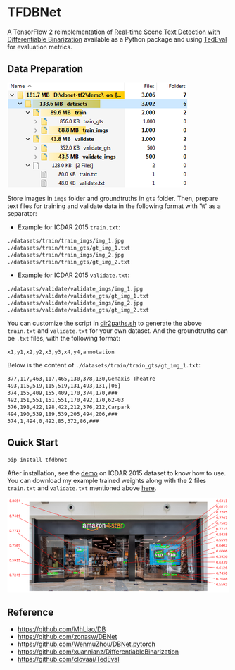 # TFDBNet
A TensorFlow 2 reimplementation of [Real-time Scene Text Detection with Differentiable Binarization](https://arxiv.org/abs/1911.08947) available as a Python package and using [TedEval](https://github.com/clovaai/TedEval) for evaluation metrics. 

## Data Preparation
![](./demo/preparation.png)

Store images in `imgs` folder and groundtruths in `gts` folder. Then, prepare text files for training and validate data in the following format with '\t' as a separator:
- Example for ICDAR 2015 `train.txt`:
```
./datasets/train/train_imgs/img_1.jpg	./datasets/train/train_gts/gt_img_1.txt
./datasets/train/train_imgs/img_2.jpg	./datasets/train/train_gts/gt_img_2.txt
```
- Example for ICDAR 2015 `validate.txt`:
```
./datasets/validate/validate_imgs/img_1.jpg	./datasets/validate/validate_gts/gt_img_1.txt
./datasets/validate/validate_imgs/img_2.jpg	./datasets/validate/validate_gts/gt_img_2.txt
```
You can customize the script in [dir2paths.sh](dir2paths.sh) to generate the above `train.txt` and `validate.txt` for your own dataset. And the groundtruths can be `.txt` files, with the following format:
```
x1,y1,x2,y2,x3,y3,x4,y4,annotation
```
Below is the content of `./datasets/train/train_gts/gt_img_1.txt`:
```
377,117,463,117,465,130,378,130,Genaxis Theatre
493,115,519,115,519,131,493,131,[06]
374,155,409,155,409,170,374,170,###
492,151,551,151,551,170,492,170,62-03
376,198,422,198,422,212,376,212,Carpark
494,190,539,189,539,205,494,206,###
374,1,494,0,492,85,372,86,###
```

## Quick Start
```
pip install tfdbnet
```
After installation, see the [demo](demo/demo.ipynb) on ICDAR 2015 dataset to know how to use. You can download my example trained weights along with the 2 files `train.txt` and `validate.txt` mentioned above [here](https://drive.google.com/file/d/1rLZiOTwlWtnq_a0v_oa0_2tSg7Mt1CUF).

![](/demo/demo.png)

## Reference
- https://github.com/MhLiao/DB
- https://github.com/zonasw/DBNet
- https://github.com/WenmuZhou/DBNet.pytorch
- https://github.com/xuannianz/DifferentiableBinarization
- https://github.com/clovaai/TedEval
